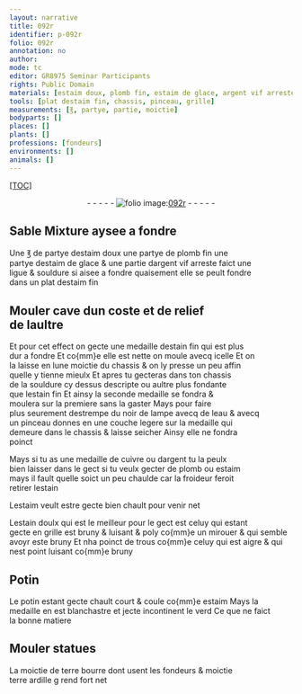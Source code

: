 ```yaml
---
layout: narrative
title: 092r
identifier: p-092r
folio: 092r
annotation: no
author:
mode: tc
editor: GR8975 Seminar Participants
rights: Public Domain
materials: [estaim doux, plomb fin, estaim de glace, argent vif arreste, souldure, estaim fin, estain fin, noir de lampe, eau, cuivre, argent, plomb, estaim, estain, estain doulx, Potin, potin, terre bourre dont usent les fondeurs, terre ardille]
tools: [plat destaim fin, chassis, pinceau, grille]
measurements: [℥, partye, partie, moictie]
bodyparts: []
places: []
plants: []
professions: [fondeurs]
environments: []
animals: []
---
```


<p><a href="{{ site.baseurl }}/diplomatic/">[TOC]</a></p><div class="folio" align="center">- - - - - <a href="http://gallica.bnf.fr/ark:/12148/btv1b10500001g/f189.image" target="_blank"><img src="https://cu-mkp.github.io/2017-workshop-edition/assets/photo-icon.png" alt="folio image: " style="display:inline-block; margin-bottom:-3px;"/>092r</a> - - - - - </div>  
  

## <span class="del">Sable</span> Mixture aysee a fondre

 
Une <span class="del"><span class="ms">℥</span> de</span> <span class="ms">partye</span> d<span class="m">estaim doux</span> une <span class="ms">partye</span> de <span class="m">plomb fin</span> une<br/> <span class="ms">partye</span> d<span class="m">estaim de glace</span> & une <span class="ms">partie</span> d<span class="m">argent vif arreste</span> faict une<br/> ligue & <span class="m">souldure</span> si aisee a fondre quaisement elle se peult fondre<br/> dans un <span class="tl">plat d<span class="m">estaim fin</span></span>
 
 
  

## Mouler cave dun coste et de relief<br/> de laultre

 
Et pour cet effect on gecte une medaille d<span class="m">estain fin</span> qui est plus<br/> dur a fondre Et co{mm}e elle est nette on moule avecq icelle Et on<br/> la laisse en lune moictie du <span class="tl">chassis</span> & on ly presse un peu affin<br/> quelle y tienne mieulx Et apres tu gecteras dans ton <span class="tl">chassis</span><br/> de la <span class="m">souldure</span> cy dessus descripte ou aultre plus fondante<br/> que l<span class="m">estain fin</span> Et ainsy la seconde medaille se fondra &<br/> moulera sur la premiere sans la gaster Mays pour faire<br/> plus seurement destrempe du <span class="m">noir de lampe</span> avecq de l<span class="m">eau</span> & avecq<br/> un <span class="tl">pinceau</span> donnes en une couche legere sur la medaille qui<br/> demeure dans le <span class="tl">chassis</span> & laisse seicher Ainsy elle ne fondra<br/> poinct
 
Mays si tu as une medaille de <span class="m">cuivre</span> ou d<span class="m">argent</span> tu la peulx<br/> bien laisser dans le gect si tu veulx gecter de <span class="m">plomb</span> ou <span class="m">estaim</span><br/> mays il fault quelle soict un peu chaulde car la froideur feroit<br/> retirer l<span class="m">estain</span>
 
L<span class="m">estaim</span> veult estre gecte bien chault pour venir net
 
L<span class="m">estain doulx</span> qui est le meilleur pour le gect est celuy qui estant<br/> gecte en <span class="tl">grille</span> est <span class="del">bruny &</span> luisant & poly co{mm}e un mirouer & qui semble<br/> avoyr este bruny Et nha poinct de trous co{mm}e celuy qui est aigre & qui<br/> nest point luisant co{mm}e bruny
 
 
  

## <span class="m">Potin</span>

 
Le <span class="m">potin</span> estant gecte chault court & coule co{mm}e <span class="m">estaim</span> Mays la<br/> medaille en est blanchastre et jecte incontinent le verd Ce que ne faict<br/> la bonne matiere
 
 
  

## Mouler statues

 
La <span class="ms">moictie</span> de <span class="m">terre bourre dont usent les <span class="pro">fondeurs</span></span> & <span class="ms">moictie</span><br/> <span class="m">terre ardille</span> <span class="del">g</span> rend fort net
 
